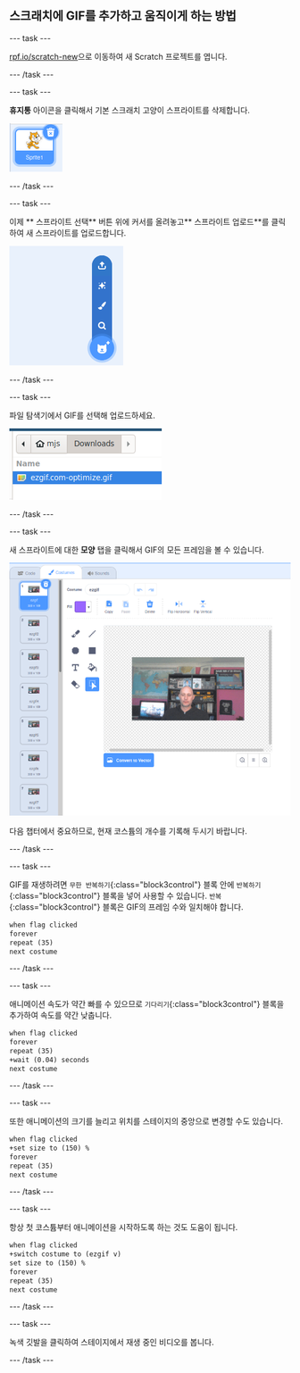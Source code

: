 ## 스크래치에 GIF를 추가하고 움직이게 하는 방법

--- task ---

[rpf.io/scratch-new](https://rpf.io/scratch-new)으로 이동하여 새 Scratch 프로젝트를 엽니다.

--- /task ---

--- task ---

**휴지통** 아이콘을 클릭해서 기본 스크래치 고양이 스프라이트를 삭제합니다.

![휴지통 아이콘과 고양이 스프라이트를 보여주는 이미지](images/delete-sprite.png)

--- /task ---

--- task ---

이제 ** 스프라이트 선택** 버튼 위에 커서를 올려놓고** 스프라이트 업로드**를 클릭하여 새 스프라이트를 업로드합니다.

![스프라이트 업로드가 선택된 스프라이트 메뉴를 보여주는 이미지](images/upload-sprite.png)

--- /task ---

--- task ---

파일 탐색기에서 GIF를 선택해 업로드하세요.

![파일 탐색기에서 GIF 선택을 보여주는 이미지](images/select-gif.png)

--- /task ---

--- task ---

새 스프라이트에 대한 **모양** 탭을 클릭해서 GIF의 모든 프레임을 볼 수 있습니다.

![스크래치 내에서 개별 코스튬으로 변환 된 GIF를 보여주는 이미지](images/gif-costumes.png)

다음 챕터에서 중요하므로, 현재 코스튬의 개수를 기록해 두시기 바랍니다.

--- /task ---

--- task ---

GIF를 재생하려면 `무한 반복하기`{:class="block3control"} 블록 안에 `반복하기`{:class="block3control"} 블록을 넣어 사용할 수 있습니다. `반복`{:class="block3control"} 블록은 GIF의 프레임 수와 일치해야 합니다.

```blocks3
when flag clicked
forever
repeat (35)
next costume
```
--- /task ---

--- task ---

애니메이션 속도가 약간 빠를 수 있으므로 `기다리기`{:class="block3control"} 블록을 추가하여 속도를 약간 낮춥니다.


```blocks3
when flag clicked
forever
repeat (35)
+wait (0.04) seconds
next costume
```

--- /task ---

--- task ---

또한 애니메이션의 크기를 늘리고 위치를 스테이지의 중앙으로 변경할 수도 있습니다.

```blocks3
when flag clicked
+set size to (150) %
forever
repeat (35)
next costume
```

--- /task ---

--- task ---

항상 첫 코스튬부터 애니메이션을 시작하도록 하는 것도 도움이 됩니다.

```blocks3
when flag clicked
+switch costume to (ezgif v)
set size to (150) %
forever
repeat (35)
next costume
```

--- /task ---


--- task ---

녹색 깃발을 클릭하여 스테이지에서 재생 중인 비디오를 봅니다.

--- /task ---





